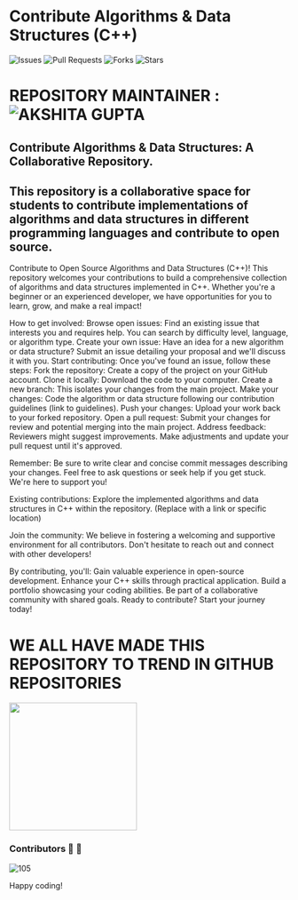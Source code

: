 # Contribute Algorithms & Data Structures (C++)

![Issues](https://img.shields.io/github/issues/akshitagit/CPP)
![Pull Requests](https://img.shields.io/github/issues-pr/akshitagit/CPP)
![Forks](https://img.shields.io/github/forks/akshitagit/CPP)
![Stars](https://img.shields.io/github/stars/akshitagit/CPP)


# REPOSITORY MAINTAINER : ![AKSHITA GUPTA](https://github.com/akshitagupta15june)

## Contribute Algorithms & Data Structures: A Collaborative Repository.

## This repository is a collaborative space for students to contribute implementations of algorithms and data structures in different programming languages and contribute to open source.

Contribute to Open Source Algorithms and Data Structures (C++)!
    This repository welcomes your contributions to build a comprehensive collection of algorithms and data structures implemented in C++. Whether you're a beginner or an experienced developer, we have opportunities for you to learn, grow, and make a real impact!


How to get involved:
    Browse open issues: Find an existing issue that interests you and requires help. You can search by difficulty level, language, or algorithm type.
    Create your own issue: Have an idea for a new algorithm or data structure? Submit an issue detailing your proposal and we'll discuss it with you.
    Start contributing: Once you've found an issue, follow these steps:
    Fork the repository: Create a copy of the project on your GitHub account.
    Clone it locally: Download the code to your computer.
    Create a new branch: This isolates your changes from the main project.
    Make your changes: Code the algorithm or data structure following our contribution guidelines (link to guidelines).
    Push your changes: Upload your work back to your forked repository.
    Open a pull request: Submit your changes for review and potential merging into the main project.
    Address feedback: Reviewers might suggest improvements. Make adjustments and update your pull request until it's approved.

Remember:
    Be sure to write clear and concise commit messages describing your changes.
    Feel free to ask questions or seek help if you get stuck. We're here to support you!

Existing contributions:
    Explore the implemented algorithms and data structures in C++ within the repository. (Replace with a link or specific location)

Join the community:
    We believe in fostering a welcoming and supportive environment for all contributors. Don't hesitate to reach out and connect with other developers!

By contributing, you'll:
    Gain valuable experience in open-source development.
    Enhance your C++ skills through practical application.
    Build a portfolio showcasing your coding abilities.
    Be part of a collaborative community with shared goals.
    Ready to contribute? Start your journey today!


# WE ALL HAVE MADE THIS REPOSITORY TO TREND IN GITHUB REPOSITORIES




<img src="https://github.com/akshitagit/CPP/blob/master/trend.jpeg" width="230px">




### Contributors :pray: :dizzy:
![105](https://contributors-img.web.app/image?repo=akshitagit/CPP)


Happy coding!
